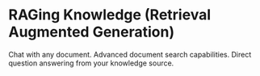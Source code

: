 # RAGing Knowledge (Retrieval Augmented Generation)
Chat with any document. Advanced document search capabilities. Direct question answering from your knowledge source.

